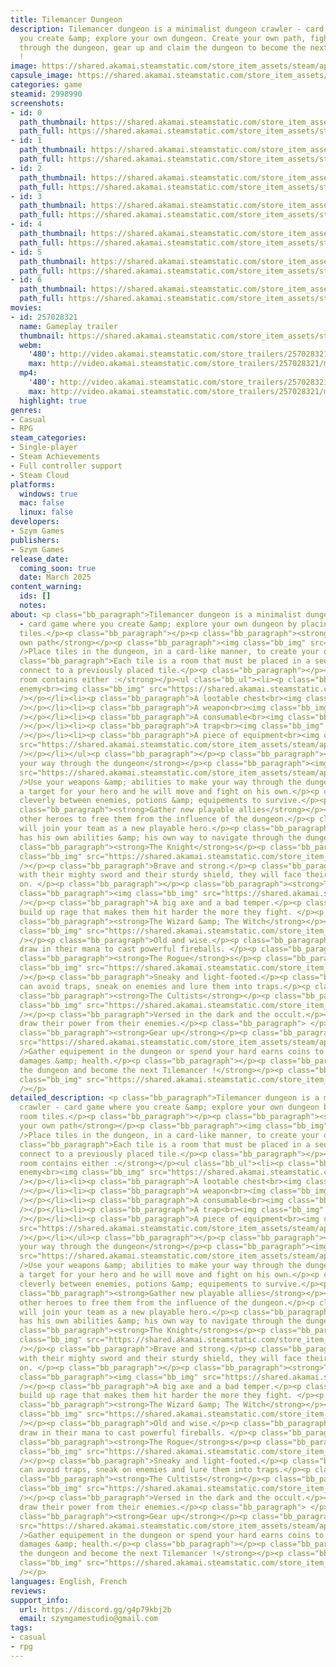 ```yaml
---
title: Tilemancer Dungeon
description: Tilemancer dungeon is a minimalist dungeon crawler - card game where
  you create &amp; explore your own dungeon. Create your own path, fight your way
  through the dungeon, gear up and claim the dungeon to become the next Tilemancer
  !
image: https://shared.akamai.steamstatic.com/store_item_assets/steam/apps/2998990/header.jpg?t=1732188923
capsule_image: https://shared.akamai.steamstatic.com/store_item_assets/steam/apps/2998990/capsule_231x87.jpg?t=1732188923
categories: game
steamid: 2998990
screenshots:
- id: 0
  path_thumbnail: https://shared.akamai.steamstatic.com/store_item_assets/steam/apps/2998990/ss_38ec084783175fdc8acb9ec3823ae34b95d79f00.600x338.jpg?t=1732188923
  path_full: https://shared.akamai.steamstatic.com/store_item_assets/steam/apps/2998990/ss_38ec084783175fdc8acb9ec3823ae34b95d79f00.1920x1080.jpg?t=1732188923
- id: 1
  path_thumbnail: https://shared.akamai.steamstatic.com/store_item_assets/steam/apps/2998990/ss_ef3f221c89b23796acc1af7563cc3b422a4f3c59.600x338.jpg?t=1732188923
  path_full: https://shared.akamai.steamstatic.com/store_item_assets/steam/apps/2998990/ss_ef3f221c89b23796acc1af7563cc3b422a4f3c59.1920x1080.jpg?t=1732188923
- id: 2
  path_thumbnail: https://shared.akamai.steamstatic.com/store_item_assets/steam/apps/2998990/ss_c8cec0ebe32e01ae9545db2ea14d864e335d4b67.600x338.jpg?t=1732188923
  path_full: https://shared.akamai.steamstatic.com/store_item_assets/steam/apps/2998990/ss_c8cec0ebe32e01ae9545db2ea14d864e335d4b67.1920x1080.jpg?t=1732188923
- id: 3
  path_thumbnail: https://shared.akamai.steamstatic.com/store_item_assets/steam/apps/2998990/ss_3535c958149dc425b705d2aef49c0b734ec59117.600x338.jpg?t=1732188923
  path_full: https://shared.akamai.steamstatic.com/store_item_assets/steam/apps/2998990/ss_3535c958149dc425b705d2aef49c0b734ec59117.1920x1080.jpg?t=1732188923
- id: 4
  path_thumbnail: https://shared.akamai.steamstatic.com/store_item_assets/steam/apps/2998990/ss_259244b174bc03211247c333e63dd2f325d56433.600x338.jpg?t=1732188923
  path_full: https://shared.akamai.steamstatic.com/store_item_assets/steam/apps/2998990/ss_259244b174bc03211247c333e63dd2f325d56433.1920x1080.jpg?t=1732188923
- id: 5
  path_thumbnail: https://shared.akamai.steamstatic.com/store_item_assets/steam/apps/2998990/ss_b5ef58c95b35f48d92e8d1493947bc0687c4dba8.600x338.jpg?t=1732188923
  path_full: https://shared.akamai.steamstatic.com/store_item_assets/steam/apps/2998990/ss_b5ef58c95b35f48d92e8d1493947bc0687c4dba8.1920x1080.jpg?t=1732188923
- id: 6
  path_thumbnail: https://shared.akamai.steamstatic.com/store_item_assets/steam/apps/2998990/ss_f53f0240f2fc667d8617b8f3886f944541c86320.600x338.jpg?t=1732188923
  path_full: https://shared.akamai.steamstatic.com/store_item_assets/steam/apps/2998990/ss_f53f0240f2fc667d8617b8f3886f944541c86320.1920x1080.jpg?t=1732188923
movies:
- id: 257028321
  name: Gameplay trailer
  thumbnail: https://shared.akamai.steamstatic.com/store_item_assets/steam/apps/257028321/1ad77fed62798d71795de71e8d7156e9d93d773f/movie_600x337.jpg?t=1732188916
  webm:
    '480': http://video.akamai.steamstatic.com/store_trailers/257028321/movie480_vp9.webm?t=1732188916
    max: http://video.akamai.steamstatic.com/store_trailers/257028321/movie_max_vp9.webm?t=1732188916
  mp4:
    '480': http://video.akamai.steamstatic.com/store_trailers/257028321/movie480.mp4?t=1732188916
    max: http://video.akamai.steamstatic.com/store_trailers/257028321/movie_max.mp4?t=1732188916
  highlight: true
genres:
- Casual
- RPG
steam_categories:
- Single-player
- Steam Achievements
- Full controller support
- Steam Cloud
platforms:
  windows: true
  mac: false
  linux: false
developers:
- Szym Games
publishers:
- Szym Games
release_date:
  coming_soon: true
  date: March 2025
content_warning:
  ids: []
  notes:
about: <p class="bb_paragraph">Tilemancer dungeon is a minimalist dungeon crawler
  - card game where you create &amp; explore your own dungeon by placing down room
  tiles.</p><p class="bb_paragraph"></p><p class="bb_paragraph"><strong>Create your
  own path</strong></p><p class="bb_paragraph"><img class="bb_img" src="https://shared.akamai.steamstatic.com/store_item_assets/steam/apps/2998990/extras/MakeYourOwnWay.gif?t=1732188923"
  />Place tiles in the dungeon, in a card-like manner, to create your own path.</p><p
  class="bb_paragraph">Each tile is a room that must be placed in a sequence so it
  connect to a previously placed tile.</p><p class="bb_paragraph"></p><p class="bb_paragraph"><strong>Each
  room contains either :</strong></p><ul class="bb_ul"><li><p class="bb_paragraph">An
  enemy<br><img class="bb_img" src="https://shared.akamai.steamstatic.com/store_item_assets/steam/apps/2998990/extras/Monsters.png?t=1732188923"
  /></p></li><li><p class="bb_paragraph">A lootable chest<br><img class="bb_img" src="https://shared.akamai.steamstatic.com/store_item_assets/steam/apps/2998990/extras/Chest.png?t=1732188923"
  /></p></li><li><p class="bb_paragraph">A weapon<br><img class="bb_img" src="https://shared.akamai.steamstatic.com/store_item_assets/steam/apps/2998990/extras/Weapons.png?t=1732188923"
  /></p></li><li><p class="bb_paragraph">A consumable<br><img class="bb_img" src="https://shared.akamai.steamstatic.com/store_item_assets/steam/apps/2998990/extras/Consummables.png?t=1732188923"
  /></p></li><li><p class="bb_paragraph">A trap<br><img class="bb_img" src="https://shared.akamai.steamstatic.com/store_item_assets/steam/apps/2998990/extras/Traps.png?t=1732188923"
  /></p></li><li><p class="bb_paragraph">A piece of equipment<br><img class="bb_img"
  src="https://shared.akamai.steamstatic.com/store_item_assets/steam/apps/2998990/extras/Equipements.png?t=1732188923"
  /></p></li></ul><p class="bb_paragraph"></p><p class="bb_paragraph"><strong>Fight
  your way through the dungeon</strong></p><p class="bb_paragraph"><img class="bb_img"
  src="https://shared.akamai.steamstatic.com/store_item_assets/steam/apps/2998990/extras/Gameplay.gif?t=1732188923"
  />Use your weapons &amp; abilities to make your way through the dungeon.</p><p class="bb_paragraph">Set
  a target for your hero and he will move and fight on his own.</p><p class="bb_paragraph">Alternate
  cleverly between enemies, potions &amp; equipements to survive.</p><p class="bb_paragraph"></p><p
  class="bb_paragraph"><strong>Gather new playable allies</strong></p><p class="bb_paragraph">Beat
  other heroes to free them from the influence of the dungeon.</p><p class="bb_paragraph">They
  will join your team as a new playable hero.</p><p class="bb_paragraph">Each hero
  has his own abilities &amp; his own way to navigate through the dungeon.</p><p class="bb_paragraph"></p><p
  class="bb_paragraph"><strong>The Knight</strong>s</p><p class="bb_paragraph"><img
  class="bb_img" src="https://shared.akamai.steamstatic.com/store_item_assets/steam/apps/2998990/extras/Knight.gif?t=1732188923"
  /></p><p class="bb_paragraph">Brave and strong.</p><p class="bb_paragraph">Armed
  with their mighty sword and their sturdy shield, they will face their enemies head
  on. </p><p class="bb_paragraph"></p><p class="bb_paragraph"><strong>The Berzerker</strong>s</p><p
  class="bb_paragraph"><img class="bb_img" src="https://shared.akamai.steamstatic.com/store_item_assets/steam/apps/2998990/extras/Berzerker.gif?t=1732188923"
  /></p><p class="bb_paragraph">A big axe and a bad temper.</p><p class="bb_paragraph">They
  build up rage that makes them hit harder the more they fight. </p><p class="bb_paragraph"></p><p
  class="bb_paragraph"><strong>The Wizard &amp; The Witch</strong></p><p class="bb_paragraph"><img
  class="bb_img" src="https://shared.akamai.steamstatic.com/store_item_assets/steam/apps/2998990/extras/Wizzard.gif?t=1732188923"
  /></p><p class="bb_paragraph">Old and wise.</p><p class="bb_paragraph">They can
  draw in their mana to cast powerful fireballs. </p><p class="bb_paragraph"></p><p
  class="bb_paragraph"><strong>The Rogue</strong>s</p><p class="bb_paragraph"><img
  class="bb_img" src="https://shared.akamai.steamstatic.com/store_item_assets/steam/apps/2998990/extras/Rogue.gif?t=1732188923"
  /></p><p class="bb_paragraph">Sneaky and light-footed.</p><p class="bb_paragraph">They
  can avoid traps, sneak on enemies and lure them into traps.</p><p class="bb_paragraph"></p><p
  class="bb_paragraph"><strong>The Cultists</strong></p><p class="bb_paragraph"><img
  class="bb_img" src="https://shared.akamai.steamstatic.com/store_item_assets/steam/apps/2998990/extras/Cultist.gif?t=1732188923"
  /></p><p class="bb_paragraph">Versed in the dark and the occult.</p><p class="bb_paragraph">They
  draw their power from their enemies.</p><p class="bb_paragraph"> </p><p class="bb_paragraph"></p><p
  class="bb_paragraph"><strong>Gear up</strong></p><p class="bb_paragraph"><img class="bb_img"
  src="https://shared.akamai.steamstatic.com/store_item_assets/steam/apps/2998990/extras/GearUp.gif?t=1732188923"
  />Gather equipement in the dungeon or spend your hard earns coins to upgrade your
  damages &amp; health.</p><p class="bb_paragraph"></p><p class="bb_paragraph"><strong>Claim
  the dungeon and become the next Tilemancer !</strong></p><p class="bb_paragraph"><img
  class="bb_img" src="https://shared.akamai.steamstatic.com/store_item_assets/steam/apps/2998990/extras/Landing.gif?t=1732188923"
  /></p>
detailed_description: <p class="bb_paragraph">Tilemancer dungeon is a minimalist dungeon
  crawler - card game where you create &amp; explore your own dungeon by placing down
  room tiles.</p><p class="bb_paragraph"></p><p class="bb_paragraph"><strong>Create
  your own path</strong></p><p class="bb_paragraph"><img class="bb_img" src="https://shared.akamai.steamstatic.com/store_item_assets/steam/apps/2998990/extras/MakeYourOwnWay.gif?t=1732188923"
  />Place tiles in the dungeon, in a card-like manner, to create your own path.</p><p
  class="bb_paragraph">Each tile is a room that must be placed in a sequence so it
  connect to a previously placed tile.</p><p class="bb_paragraph"></p><p class="bb_paragraph"><strong>Each
  room contains either :</strong></p><ul class="bb_ul"><li><p class="bb_paragraph">An
  enemy<br><img class="bb_img" src="https://shared.akamai.steamstatic.com/store_item_assets/steam/apps/2998990/extras/Monsters.png?t=1732188923"
  /></p></li><li><p class="bb_paragraph">A lootable chest<br><img class="bb_img" src="https://shared.akamai.steamstatic.com/store_item_assets/steam/apps/2998990/extras/Chest.png?t=1732188923"
  /></p></li><li><p class="bb_paragraph">A weapon<br><img class="bb_img" src="https://shared.akamai.steamstatic.com/store_item_assets/steam/apps/2998990/extras/Weapons.png?t=1732188923"
  /></p></li><li><p class="bb_paragraph">A consumable<br><img class="bb_img" src="https://shared.akamai.steamstatic.com/store_item_assets/steam/apps/2998990/extras/Consummables.png?t=1732188923"
  /></p></li><li><p class="bb_paragraph">A trap<br><img class="bb_img" src="https://shared.akamai.steamstatic.com/store_item_assets/steam/apps/2998990/extras/Traps.png?t=1732188923"
  /></p></li><li><p class="bb_paragraph">A piece of equipment<br><img class="bb_img"
  src="https://shared.akamai.steamstatic.com/store_item_assets/steam/apps/2998990/extras/Equipements.png?t=1732188923"
  /></p></li></ul><p class="bb_paragraph"></p><p class="bb_paragraph"><strong>Fight
  your way through the dungeon</strong></p><p class="bb_paragraph"><img class="bb_img"
  src="https://shared.akamai.steamstatic.com/store_item_assets/steam/apps/2998990/extras/Gameplay.gif?t=1732188923"
  />Use your weapons &amp; abilities to make your way through the dungeon.</p><p class="bb_paragraph">Set
  a target for your hero and he will move and fight on his own.</p><p class="bb_paragraph">Alternate
  cleverly between enemies, potions &amp; equipements to survive.</p><p class="bb_paragraph"></p><p
  class="bb_paragraph"><strong>Gather new playable allies</strong></p><p class="bb_paragraph">Beat
  other heroes to free them from the influence of the dungeon.</p><p class="bb_paragraph">They
  will join your team as a new playable hero.</p><p class="bb_paragraph">Each hero
  has his own abilities &amp; his own way to navigate through the dungeon.</p><p class="bb_paragraph"></p><p
  class="bb_paragraph"><strong>The Knight</strong>s</p><p class="bb_paragraph"><img
  class="bb_img" src="https://shared.akamai.steamstatic.com/store_item_assets/steam/apps/2998990/extras/Knight.gif?t=1732188923"
  /></p><p class="bb_paragraph">Brave and strong.</p><p class="bb_paragraph">Armed
  with their mighty sword and their sturdy shield, they will face their enemies head
  on. </p><p class="bb_paragraph"></p><p class="bb_paragraph"><strong>The Berzerker</strong>s</p><p
  class="bb_paragraph"><img class="bb_img" src="https://shared.akamai.steamstatic.com/store_item_assets/steam/apps/2998990/extras/Berzerker.gif?t=1732188923"
  /></p><p class="bb_paragraph">A big axe and a bad temper.</p><p class="bb_paragraph">They
  build up rage that makes them hit harder the more they fight. </p><p class="bb_paragraph"></p><p
  class="bb_paragraph"><strong>The Wizard &amp; The Witch</strong></p><p class="bb_paragraph"><img
  class="bb_img" src="https://shared.akamai.steamstatic.com/store_item_assets/steam/apps/2998990/extras/Wizzard.gif?t=1732188923"
  /></p><p class="bb_paragraph">Old and wise.</p><p class="bb_paragraph">They can
  draw in their mana to cast powerful fireballs. </p><p class="bb_paragraph"></p><p
  class="bb_paragraph"><strong>The Rogue</strong>s</p><p class="bb_paragraph"><img
  class="bb_img" src="https://shared.akamai.steamstatic.com/store_item_assets/steam/apps/2998990/extras/Rogue.gif?t=1732188923"
  /></p><p class="bb_paragraph">Sneaky and light-footed.</p><p class="bb_paragraph">They
  can avoid traps, sneak on enemies and lure them into traps.</p><p class="bb_paragraph"></p><p
  class="bb_paragraph"><strong>The Cultists</strong></p><p class="bb_paragraph"><img
  class="bb_img" src="https://shared.akamai.steamstatic.com/store_item_assets/steam/apps/2998990/extras/Cultist.gif?t=1732188923"
  /></p><p class="bb_paragraph">Versed in the dark and the occult.</p><p class="bb_paragraph">They
  draw their power from their enemies.</p><p class="bb_paragraph"> </p><p class="bb_paragraph"></p><p
  class="bb_paragraph"><strong>Gear up</strong></p><p class="bb_paragraph"><img class="bb_img"
  src="https://shared.akamai.steamstatic.com/store_item_assets/steam/apps/2998990/extras/GearUp.gif?t=1732188923"
  />Gather equipement in the dungeon or spend your hard earns coins to upgrade your
  damages &amp; health.</p><p class="bb_paragraph"></p><p class="bb_paragraph"><strong>Claim
  the dungeon and become the next Tilemancer !</strong></p><p class="bb_paragraph"><img
  class="bb_img" src="https://shared.akamai.steamstatic.com/store_item_assets/steam/apps/2998990/extras/Landing.gif?t=1732188923"
  /></p>
languages: English, French
reviews:
support_info:
  url: https://discord.gg/g4p79kbj2b
  email: szymgamestudio@gmail.com
tags:
- casual
- rpg
---
```


